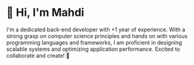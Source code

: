 # 💫 Hi, I'm Mahdi

I'm a dedicated back-end developer with +1 year of experience. With a strong grasp on computer science principles and hands on  with various programming languages and frameworks, I am proficient in designing scalable systems and optimizing application performance. Excited to collaborate and create! 🚀

